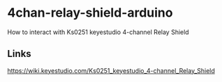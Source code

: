 # 4chan-relay-shield-arduino
How to interact with Ks0251 keyestudio 4-channel Relay Shield
## Links
https://wiki.keyestudio.com/Ks0251_keyestudio_4-channel_Relay_Shield
